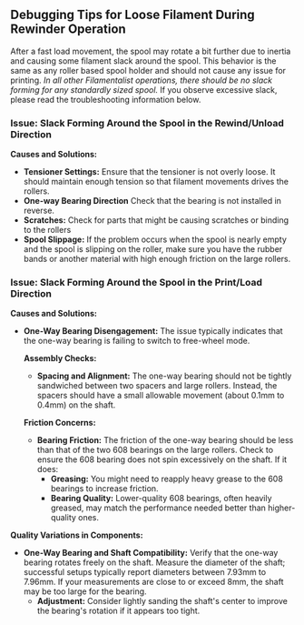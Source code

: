 ## Debugging Tips for Loose Filament During Rewinder Operation

After a fast load movement, the spool may rotate a bit further due to inertia and causing some filament slack around the spool. This behavior is the same as any roller based spool holder and should not cause any issue for printing. 
*In all other Filamentalist operations, there should be no slack forming for any standardly sized spool.*
If you observe excessive slack, please read the troubleshooting information below.


### Issue: Slack Forming Around the Spool in the Rewind/Unload Direction

**Causes and Solutions:**
- **Tensioner Settings:** Ensure that the tensioner is not overly loose. It should maintain enough tension so that filament movements drives the rollers.
- **One-way Bearing Direction** Check that the bearing is not installed in reverse.  
- **Scratches:** Check for parts that might be causing scratches or binding to the rollers
- **Spool Slippage:** If the problem occurs when the spool is nearly empty and the spool is slipping on the roller, make sure you have the rubber bands or another material with high enough friction on the large rollers. 

### Issue: Slack Forming Around the Spool in the Print/Load Direction

**Causes and Solutions:**
- **One-Way Bearing Disengagement:** The issue typically indicates that the one-way bearing is failing to switch to free-wheel mode.
  
  **Assembly Checks:**
  - **Spacing and Alignment:** The one-way bearing should not be tightly sandwiched between two spacers and large rollers. Instead, the spacers should have a small allowable movement (about 0.1mm to 0.4mm) on the shaft.
  
  **Friction Concerns:**
  - **Bearing Friction:** The friction of the one-way bearing should be less than that of the two 608 bearings on the large rollers. Check to ensure the 608 bearing does not spin excessively on the shaft. If it does:
    - **Greasing:** You might need to reapply heavy grease to the 608 bearings to increase friction.
    - **Bearing Quality:** Lower-quality 608 bearings, often heavily greased, may match the performance needed better than higher-quality ones.

**Quality Variations in Components:**
- **One-Way Bearing and Shaft Compatibility:** Verify that the one-way bearing rotates freely on the shaft. Measure the diameter of the shaft; successful setups typically report diameters between 7.93mm to 7.96mm. If your measurements are close to or exceed 8mm, the shaft may be too large for the bearing.
  - **Adjustment:** Consider lightly sanding the shaft's center to improve the bearing's rotation if it appears too tight.


